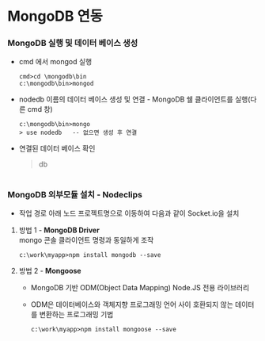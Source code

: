 # MongoDB 연동
 
 ### MongoDB 실행 및 데이터 베이스 생성
  - cmd 에서 mongod 실행
  
        cmd>cd \mongodb\bin
        c:\mongodb\bin>mongod
  
  - nodedb 이름의 데이터 베이스 생성 및 연결 - MongoDB 쉘 클라이언트를 실행(다른 cmd 창)
  
        c:\mongodb\bin>mongo
        > use nodedb   -- 없으면 생성 후 연결
  
   - 연결된 데이터 베이스 확인
   
        > db
    
 #   
 ### MongoDB 외부모듈 설치 - Nodeclips
   - 작업 경로 아래 노드 프로젝트명으로 이동하여 다음과 같이 Socket.io을 설치 

   1) 방법 1 - **MongoDB Driver**  
               mongo 콘솔 클라이언트 명령과 동일하게 조작
         
          c:\work\myapp>npm install mongodb --save

   2) 방법 2 - **Mongoose**      
      - MongoDB 기반 ODM(Object Data Mapping) Node.JS 전용 라이브러리
      - ODM은 데이터베이스와 객체지향 프로그래밍 언어 사이 호환되지 않는 데이터를 변환하는 프로그래밍 기법
         
            c:\work\myapp>npm install mongoose --save
